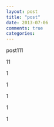 ```yaml
---
layout: post
title: "post"
date: 2013-07-06
comments: true
categories: 
---
```

<p>post111</p>
<p>11</p>
<p>1</p>
<p>1</p>
<p>1</p>
<p>1</p>
<p>1</p>
